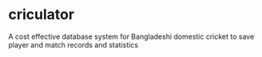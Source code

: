 # criculator
A cost effective database system for Bangladeshi domestic cricket to save player and match records and statistics
